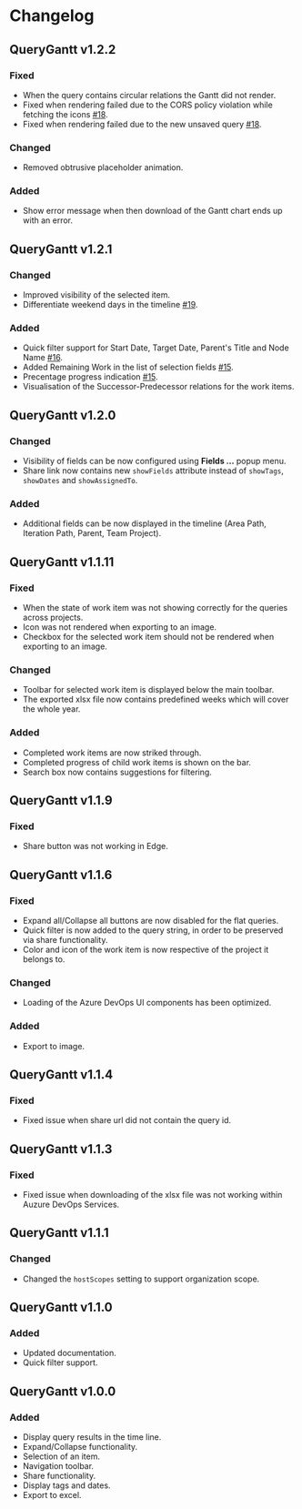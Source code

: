 # Changelog



## QueryGantt v1.2.2

### Fixed
* When the query contains circular relations the Gantt did not render.
* Fixed when rendering failed due to the CORS policy violation while fetching the icons [#18](https://github.com/info-emait/QueryGantt/issues/18).
* Fixed when rendering failed due to the new unsaved query [#18](https://github.com/info-emait/QueryGantt/issues/18).

### Changed
* Removed obtrusive placeholder animation.

### Added
* Show error message when then download of the Gantt chart ends up with an error.



## QueryGantt v1.2.1

### Changed
* Improved visibility of the selected item.
* Differentiate weekend days in the timeline [#19](https://github.com/info-emait/QueryGantt/issues/19).

### Added
* Quick filter support for Start Date, Target Date, Parent's Title and Node Name [#16](https://github.com/info-emait/QueryGantt/issues/16).
* Added Remaining Work in the list of selection fields [#15](https://github.com/info-emait/QueryGantt/issues/15).
* Precentage progress indication [#15](https://github.com/info-emait/QueryGantt/issues/15).
* Visualisation of the Successor-Predecessor relations for the work items.



## QueryGantt v1.2.0

### Changed
* Visibility of fields can be now configured using **Fields ...** popup menu.
* Share link now contains new `showFields` attribute instead of `showTags`, `showDates` and `showAssignedTo`.

### Added
* Additional fields can be now displayed in the timeline (Area Path, Iteration Path, Parent, Team Project).



## QueryGantt v1.1.11

### Fixed
* When the state of work item was not showing correctly for the queries across projects.
* Icon was not rendered when exporting to an image.
* Checkbox for the selected work item should not be rendered when exporting to an image.

### Changed
* Toolbar for selected work item is displayed below the main toolbar.
* The exported xlsx file now contains predefined weeks which will cover the whole year.

### Added
* Completed work items are now striked through.
* Completed progress of child work items is shown on the bar.
* Search box now contains suggestions for filtering.



## QueryGantt v1.1.9

### Fixed
* Share button was not working in Edge.



## QueryGantt v1.1.6

### Fixed
* Expand all/Collapse all buttons are now disabled for the flat queries.
* Quick filter is now added to the query string, in order to be preserved via share functionality.
* Color and icon of the work item is now respective of the project it belongs to.

### Changed
* Loading of the Azure DevOps UI components has been optimized.

### Added
* Export to image.



## QueryGantt v1.1.4

### Fixed
* Fixed issue when share url did not contain the query id.



## QueryGantt v1.1.3

### Fixed
* Fixed issue when downloading of the xlsx file was not working within Auzure DevOps Services.



## QueryGantt v1.1.1

### Changed
* Changed the `hostScopes` setting to support organization scope.



## QueryGantt v1.1.0

### Added
* Updated documentation.
* Quick filter support.



## QueryGantt v1.0.0

### Added
* Display query results in the time line.
* Expand/Collapse functionality.
* Selection of an item.
* Navigation toolbar.
* Share functionality.
* Display tags and dates.
* Export to excel.
